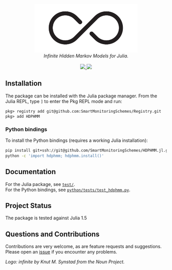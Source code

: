 <p align="center">
  <img src="/docs/src/assets/logo.png" height="150"><br/>
  <i>Infinite Hidden Markov Models for Julia.</i><br/><br/>
  <a href="https://github.com/SmartMonitoringSchemes/HDPHMM.jl/actions">
    <img src="https://github.com/SmartMonitoringSchemes/HDPHMM.jl/workflows/CI/badge.svg">
  </a>
  <a href="https://codecov.io/gh/SmartMonitoringSchemes/HDPHMM.jl">
    <img src="https://codecov.io/gh/SmartMonitoringSchemes/HDPHMM.jl/branch/master/graph/badge.svg?token=ufprqw9fEt">
  </a>
</p>

## Installation

The package can be installed with the Julia package manager.
From the Julia REPL, type `]` to enter the Pkg REPL mode and run:

```
pkg> registry add git@github.com:SmartMonitoringSchemes/Registry.git
pkg> add HDPHMM
```

### Python bindings

To install the Python bindings (requires a working Julia installation):

```bash
pip install git+ssh://git@github.com/SmartMonitoringSchemes/HDPHMM.jl.git
python -c 'import hdphmm; hdphmm.install()'
```

## Documentation

For the Julia package, see [`test/`](/test/).  
For the Python bindings, see [`python/tests/test_hdphmm.py`](python/tests/test_hdphmm.py).

## Project Status

The package is tested against Julia 1.5  

## Questions and Contributions

Contributions are very welcome, as are feature requests and suggestions.
Please open an [issue][issues-url] if you encounter any problems.

*Logo: infinite by Knut M. Synstad from the Noun Project.*

[issues-url]: https://github.com/SmartMonitoringSchemes/HDPHMM.jl/issues
